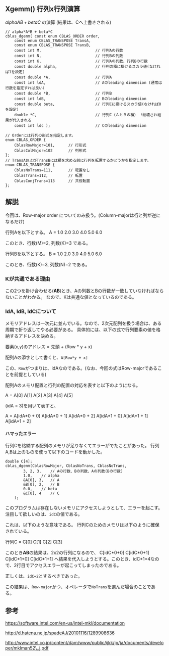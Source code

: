 
Xgemm() 行列x行列演算
--------------------------

$alpha A B + beta C$ の演算 (結果は、Cへ上書きされる)

	// alpha*A*B + beta*C
	cblas_dgemm( const enum CBLAS_ORDER order,
	    const enum CBLAS_TRANSPOSE TransA,
	    const enum CBLAS_TRANSPOSE TransB,
	    const int M,                        // 行列Aの行数
	    const int N,                        // 行列Bの列数
	    const int K,                        // 行列Aの列数、行列Bの行数
	    const double alpha,                 // 行列の積に掛けるスカラ値(なければ1を設定)
	    const double *A,                    // 行列A
	    const int ldA,                      // Aのleading dimension (通常は行数を指定すれば良い）
	    const double *B,                    // 行列B
	    const int ldB,                      // Bのleading dimension
	    const double beta,                  // 行列Cに掛けるスカラ値(なければ0を設定)
	    double *C,                          // 行列C（ＡとＢの積） !破壊され結果が代入される
	    const int ldc );                    // Cのleading dimension
	
	// Orderには行列の形式を指定します。
	enum CBLAS_ORDER {
		CblasRowMajor=101,		// 行形式
		CblasColMajor=102		// 列形式
	};
	// TransAおよびTransBには積を求める前に行列を転置するかどうかを指定します。
	enum CBLAS_TRANSPOSE {
		CblasNoTrans=111,		// 転置なし
		CblasTrans=112,			// 転置
		CblasConjTrans=113		// 共役転置
	};


## 解説

今回は、Row-major order についてのみ扱う。(Column-majorは行と列が逆になるだけ)

行列Aを以下とする。
A =
  1.0  2.0  3.0
  4.0  5.0  6.0

このとき、行数(M)=2, 列数(K)=3 である。

行列Bを以下とする。
B =
  1.0  2.0
  3.0  4.0
  5.0  6.0

このとき、行数(K)=3, 列数(N)=2 である。


### Kが共通である理由

この2つを掛け合わせる(**AB**)とき、Aの列数とBの行数が一致していなければならないことがわかる。
なので、Kは共通な値となっているのである。


### ldA, ldB, ldCについて

メモリアドレスは一次元に並んでいる。なので、2次元配列を扱う場合は、ある周期で折り返してやる必要がある。
具体的には、以下の式で行列要素の値を格納するアドレスを決める。

要素(x,y)のアドレス = 先頭 + (Row * y + x)

配列Aの添字として書くと、`A[Row*y + x]`

この、`Row`がつまりは、idAなのである。(なお、今回の式はRow-majorであることを前提としている)

配列Aのメモリ配置と行列の配置の対応を表すと以下のようになる。

A =
  A[0]  A[1]  A[2]
  A[3]  A[4]  A[5]

(idA = 3)を用いて表すと、

A =
  A[idA\*0 + 0]  A[idA\*0 + 1]  A[idA\*0 + 2]
  A[idA\*1 + 0]  A[idA\*1 + 1]  A[idA\*1 + 2]


#### ハマったエラー

行列Cを格納する配列のメモリが足りなくてエラーがでたことがあった。
行列A,Bは上のものを使って以下のコードを動かした。


	double C[4];
	cblas_dgemm(CblasRowMajor, CblasNoTrans, CblasNoTrans,
			3, 2, 3,	// Aの行数、Bの列数、Aの列数(Bの行数)
			1.0,	// alpha
			&A[0], 3,	// A
			&B[0], 2,	// B
			0.0,	// beta
			&C[0], 4	// C
		);

このプログラムは存在しないメモリにアクセスしようとして、エラーを起こす。
注目して欲しいのは、`idC`の値である。

これは、以下のような意味である。
行列Cのためのメモリは以下のように確保されている。

行列C =
  C[0]  C[1]  C[2]  C[3]


このとき**AB**の結果は、2x2の行列になるので、
  C[idC\*0+0]  C[idC\*0+1]
  C[idC\*1+0]  C[idC\*1+1]
へ結果を代入しようとする。このとき、idC\*1=4なので、2行目でアクセスエラーが起こってしまったのである。

正しくは、`idC=2`とするべきであった。

この結果は、`Row-major`かつ、オペレータで`NoTrans`を選んだ場合のことである。


## 参考

https://software.intel.com/en-us/intel-mkl/documentation

http://d.hatena.ne.jp/spadeAJ/20101116/1289908636

http://www.intel.co.jp/content/dam/www/public/ijkk/jp/ja/documents/developer/mklman52\_j.pdf

